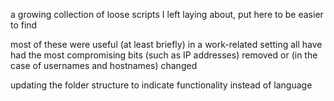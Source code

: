 a growing collection of loose scripts I left laying about, put here to be easier to find

most of these were useful (at least briefly) in a work-related setting
all have had the most compromising bits (such as IP addresses) removed or (in the case of usernames and hostnames) changed

updating the folder structure to indicate functionality instead of language